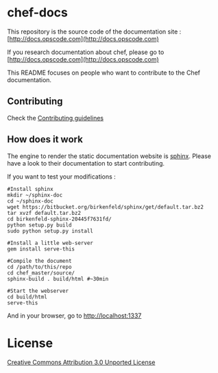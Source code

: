 # chef-docs

This repository is the source code of the documentation site : [http://docs.opscode.com](http://docs.opscode.com)

If you research documentation about chef, please go to [http://docs.opscode.com](http://docs.opscode.com)

This README focuses on people who want to contribute to the Chef documentation.

## Contributing

Check the [Contributing guidelines](https://github.com/opscode/chef-docs/blob/master/CONTRIBUTING)

## How does it work

The engine to render the static documentation website is [sphinx](http://sphinx-doc.org/). Please have a look to their documentation to start contributing.

If you want to test your modifications : 
    
    #Install sphinx
    mkdir ~/sphinx-doc
    cd ~/sphinx-doc
    wget https://bitbucket.org/birkenfeld/sphinx/get/default.tar.bz2
    tar xvzf default.tar.bz2
    cd birkenfeld-sphinx-20445f7631fd/
    python setup.py build
    sudo python setup.py install

    #Install a little web-server
    gem install serve-this

    #Compile the document
    cd /path/to/this/repo
    cd chef_master/source/
    sphinx-build . build/html #~30min

    #Start the webserver
    cd build/html
    serve-this

And in your browser, go to [http://localhost:1337](http://localhost:1337)

# License

[Creative Commons Attribution 3.0 Unported License](http://creativecommons.org/licenses/by/3.0/)
